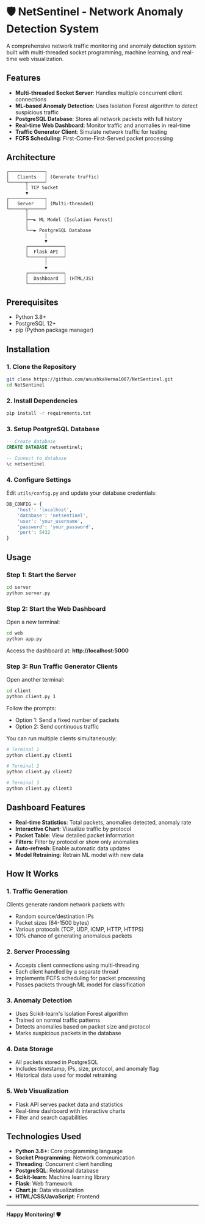 # 🛡️ NetSentinel - Network Anomaly Detection System

A comprehensive network traffic monitoring and anomaly detection system built with multi-threaded socket programming, machine learning, and real-time web visualization.

## Features

- **Multi-threaded Socket Server**: Handles multiple concurrent client connections
- **ML-based Anomaly Detection**: Uses Isolation Forest algorithm to detect suspicious traffic
- **PostgreSQL Database**: Stores all network packets with full history
- **Real-time Web Dashboard**: Monitor traffic and anomalies in real-time
- **Traffic Generator Client**: Simulate network traffic for testing
- **FCFS Scheduling**: First-Come-First-Served packet processing

## Architecture

```
┌─────────────┐
│   Clients   │ (Generate traffic)
└──────┬──────┘
       │ TCP Socket
       ▼
┌─────────────┐
│   Server    │ (Multi-threaded)
└──────┬──────┘
       │
       ├──► ML Model (Isolation Forest)
       │
       └──► PostgreSQL Database
              │
              ▼
       ┌─────────────┐
       │  Flask API  │
       └──────┬──────┘
              │
              ▼
       ┌─────────────┐
       │  Dashboard  │ (HTML/JS)
       └─────────────┘
```

## Prerequisites

- Python 3.8+
- PostgreSQL 12+
- pip (Python package manager)

## Installation

### 1. Clone the Repository

```bash
git clone https://github.com/anushkaVerma1007/NetSentinel.git
cd NetSentinel
```

### 2. Install Dependencies

```bash
pip install -r requirements.txt
```

### 3. Setup PostgreSQL Database

```sql
-- Create database
CREATE DATABASE netsentinel;

-- Connect to database
\c netsentinel

```

### 4. Configure Settings

Edit `utils/config.py` and update your database credentials:

```python
DB_CONFIG = {
    'host': 'localhost',
    'database': 'netsentinel',
    'user': 'your_username',
    'password': 'your_password',
    'port': 5432
}
```

## Usage

### Step 1: Start the Server

```bash
cd server
python server.py
```

### Step 2: Start the Web Dashboard

Open a new terminal:

```bash
cd web
python app.py
```

Access the dashboard at: **http://localhost:5000**

### Step 3: Run Traffic Generator Clients

Open another terminal:

```bash
cd client
python client.py 1
```

Follow the prompts:
- Option 1: Send a fixed number of packets
- Option 2: Send continuous traffic

You can run multiple clients simultaneously:

```bash
# Terminal 1
python client.py client1

# Terminal 2
python client.py client2

# Terminal 3
python client.py client3
```

##  Dashboard Features

- **Real-time Statistics**: Total packets, anomalies detected, anomaly rate
- **Interactive Chart**: Visualize traffic by protocol
- **Packet Table**: View detailed packet information
- **Filters**: Filter by protocol or show only anomalies
- **Auto-refresh**: Enable automatic data updates
- **Model Retraining**: Retrain ML model with new data

##  How It Works

### 1. Traffic Generation
Clients generate random network packets with:
- Random source/destination IPs
- Packet sizes (64-1500 bytes)
- Various protocols (TCP, UDP, ICMP, HTTP, HTTPS)
- 10% chance of generating anomalous packets

### 2. Server Processing
- Accepts client connections using multi-threading
- Each client handled by a separate thread
- Implements FCFS scheduling for packet processing
- Passes packets through ML model for classification

### 3. Anomaly Detection
- Uses Scikit-learn's Isolation Forest algorithm
- Trained on normal traffic patterns
- Detects anomalies based on packet size and protocol
- Marks suspicious packets in the database

### 4. Data Storage
- All packets stored in PostgreSQL
- Includes timestamp, IPs, size, protocol, and anomaly flag
- Historical data used for model retraining

### 5. Web Visualization
- Flask API serves packet data and statistics
- Real-time dashboard with interactive charts
- Filter and search capabilities


##  Technologies Used

- **Python 3.8+**: Core programming language
- **Socket Programming**: Network communication
- **Threading**: Concurrent client handling
- **PostgreSQL**: Relational database
- **Scikit-learn**: Machine learning library
- **Flask**: Web framework
- **Chart.js**: Data visualization
- **HTML/CSS/JavaScript**: Frontend

---

**Happy Monitoring! 🛡️**
